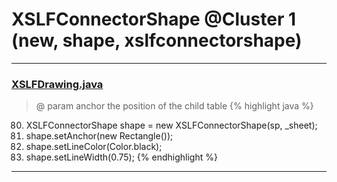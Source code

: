 # XSLFConnectorShape @Cluster 1 (new, shape, xslfconnectorshape)

***

### [XSLFDrawing.java](https://searchcode.com/codesearch/view/97406826/)
> @ param anchor the position of the child table 
{% highlight java %}
80. XSLFConnectorShape shape = new XSLFConnectorShape(sp, _sheet);
81. shape.setAnchor(new Rectangle());
82. shape.setLineColor(Color.black);
83. shape.setLineWidth(0.75);
{% endhighlight %}

***

